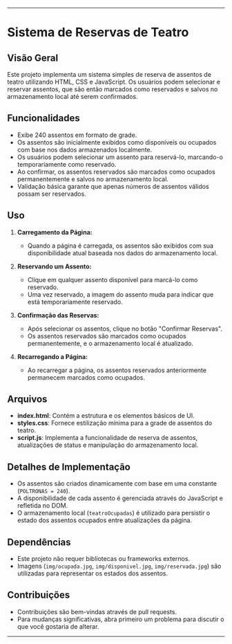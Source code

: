
---

# Sistema de Reservas de Teatro

## Visão Geral

Este projeto implementa um sistema simples de reserva de assentos de teatro utilizando HTML, CSS e JavaScript. Os usuários podem selecionar e reservar assentos, que são então marcados como reservados e salvos no armazenamento local até serem confirmados.

## Funcionalidades

- Exibe 240 assentos em formato de grade.
- Os assentos são inicialmente exibidos como disponíveis ou ocupados com base nos dados armazenados localmente.
- Os usuários podem selecionar um assento para reservá-lo, marcando-o temporariamente como reservado.
- Ao confirmar, os assentos reservados são marcados como ocupados permanentemente e salvos no armazenamento local.
- Validação básica garante que apenas números de assentos válidos possam ser reservados.

## Uso

1. **Carregamento da Página:**
   - Quando a página é carregada, os assentos são exibidos com sua disponibilidade atual baseada nos dados do armazenamento local.

2. **Reservando um Assento:**
   - Clique em qualquer assento disponível para marcá-lo como reservado.
   - Uma vez reservado, a imagem do assento muda para indicar que está temporariamente reservado.

3. **Confirmação das Reservas:**
   - Após selecionar os assentos, clique no botão "Confirmar Reservas".
   - Os assentos reservados são marcados como ocupados permanentemente, e o armazenamento local é atualizado.

4. **Recarregando a Página:**
   - Ao recarregar a página, os assentos reservados anteriormente permanecem marcados como ocupados.

## Arquivos

- **index.html**: Contém a estrutura e os elementos básicos de UI.
- **styles.css**: Fornece estilização mínima para a grade de assentos do teatro.
- **script.js**: Implementa a funcionalidade de reserva de assentos, atualizações de status e manipulação do armazenamento local.

## Detalhes de Implementação

- Os assentos são criados dinamicamente com base em uma constante (`POLTRONAS = 240`).
- A disponibilidade de cada assento é gerenciada através do JavaScript e refletida no DOM.
- O armazenamento local (`teatroOcupadas`) é utilizado para persistir o estado dos assentos ocupados entre atualizações da página.

## Dependências

- Este projeto não requer bibliotecas ou frameworks externos.
- Imagens (`img/ocupada.jpg`, `img/disponivel.jpg`, `img/reservada.jpg`) são utilizadas para representar os estados dos assentos.

## Contribuições

- Contribuições são bem-vindas através de pull requests.
- Para mudanças significativas, abra primeiro um problema para discutir o que você gostaria de alterar.

---
